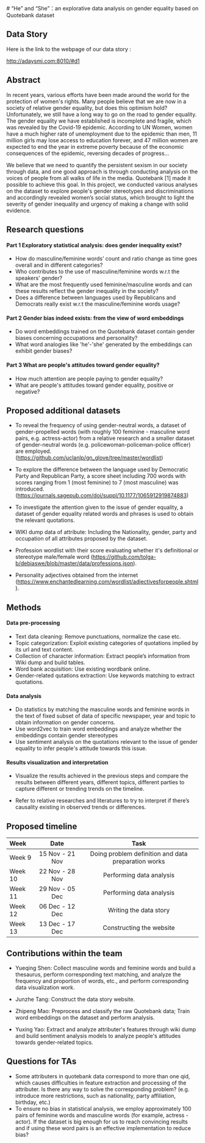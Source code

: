 ﻿﻿﻿# “He” and “She”：an explorative data analysis on gender equality based on Quotebank dataset

## Data Story

Here is the link to the webpage of our data story : 

http://adaysmj.com:8010/#d1

## Abstract

In recent years, various efforts have been made around the world for the protection of women's rights. Many people believe that we are now in a society of relative gender equality, but does this optimism hold? Unfortunately, we still have a long way to go on the road to gender equality. The gender equality we have established is incomplete and fragile, which was revealed by the Covid-19 epidemic. According to UN Women, women have a much higher rate of unemployment due to the epidemic than men, 11 million girls may lose access to education forever, and 47 million women are expected to end the year in extreme poverty because of the economic consequences of the epidemic, reversing decades of progress...

We believe that we need to quantify the persistent sexism in our society through data, and one good approach is through conducting analysis on the voices of people from all walks of life in the media. Quotebank [1] made it possible to achieve this goal. In this project, we conducted various analyses on the dataset to explore people's gender stereotypes and discriminations and accordingly revealed women’s social status, which brought to light the severity of gender inequality and urgency of making a change with solid evidence.

## Research questions

#### Part 1 Exploratory statistical analysis: does gender inequality exist?

- How do masculine/feminine words’ count and ratio change as time goes overall and in different categories?
- Who contributes to the use of masculine/feminine words w.r.t the speakers' gender?
- What are the most frequently used feminine/masculine words and can these results reflect the gender inequality in the society?
- Does a difference between languages used by Republicans and Democrats really exist w.r.t the masculine/feminine words usage?

#### Part 2 Gender bias indeed exists: from the view of word embeddings

- Do word embeddings trained on the Quotebank dataset contain gender biases concerning occupations and personality?
- What word analogies like 'he'-'she' generated by the embeddings can exhibit gender biases?

#### Part 3 What are people's attitudes toward gender equality?

- How much attention are people paying to gender equality?
- What are people's attitudes toward gender equality, positive or negative?

## Proposed additional datasets

- To reveal the frequency of using gender-neutral words, a dataset of gender-propelled words (with roughly 100 feminine - masculine word pairs, e.g. actress-actor) from a relative research and a smaller dataset of gender-neutral words (e.g. policewoman-policeman-police officer) are employed.(https://github.com/uclanlp/gn_glove/tree/master/wordlist)
- To explore the difference between the language used by Democratic Party and Republican Party, a score sheet including 700 words with scores ranging from 1 (most feminine) to 7 (most masculine) was introduced.(https://journals.sagepub.com/doi/suppl/10.1177/1065912919874883)

- To investigate the attention given to the issue of gender equality, a dataset of gender equality related words and phrases is used to obtain the relevant quotations.
- WIKI dump data of attribute: Including the Nationality, gender, party and occupation of all attributes proposed by the dataset.

- Profession wordlist with their score evaluating whether it's definitional or stereotype male/female word (https://github.com/tolga-b/debiaswe/blob/master/data/professions.json).
- Personality adjectives obtained from the internet (https://www.enchantedlearning.com/wordlist/adjectivesforpeople.shtml).

## Methods

#### Data pre-processing

- Text data cleaning: Remove punctuations, normalize the case etc.
- Topic categorization: Exploit existing categories of quotations implied by its url and text content.
- Collection of character information: Extract people’s information from Wiki dump and build tables.
- Word bank acquisition: Use existing wordbank online.
- Gender-related qutations extraction: Use keywords matching to extract quotations.

#### Data analysis

- Do statistics by matching the masculine words and feminine words in the text of fixed subset of data of specific newspaper, year and topic to obtain information on gender concerns.
- Use word2vec to train word embeddings and analyze whether the embeddings contain gender stereotypes
- Use sentiment analysis on the quotations relevant to the issue of gender equality to infer people's attitude towards this issue.

#### Results visualization and interpretation

- Visualize the results achieved in the previous steps and compare the results between different years, different topics, different parties to capture different or trending trends on the timeline.

- Refer to relative researches and literatures to try to interpret if there’s causality existing in observed trends or differences.

## Proposed timeline

| **Week** |    **Date**     |                      **Task**                       |
| :------- | :-------------: | :-------------------------------------------------: |
| Week 9   | 15 Nov - 21 Nov | Doing problem definition and data preparation works |
| Week 10  | 22 Nov - 28 Nov |              Performing data analysis               |
| Week 11  | 29 Nov - 05 Dec |              Performing data analysis               |
| Week 12  | 06 Dec - 12 Dec |               Writing the data story                |
| Week 13  | 13 Dec - 17 Dec |              Constructing the website               |

## Contributions within the team

- Yueqing Shen: Collect masculine words and feminine words and build a thesaurus, perform corresponding text matching, and analyze the frequency and proportion of words, etc., and perform corresponding data visualization work.

- Junzhe Tang: Construct the data story website.

- Zhipeng Mao: Preprocess and classify the raw Quotebank data; Train word embeddings on the dataset and perform analysis.

- Yuxing Yao: Extract and analyze attributer's features through wiki dump and build sentiment analysis models to analyze people's attitudes towards gender-related topics.

## Questions for TAs

- Some attributers in quotebank data correspond to more than one qid, which causes difficulties in feature extraction and processing of the attributer. Is there any way to solve the corresponding problem? (e.g. introduce more restrictions, such as nationality, party affiliation, birthday, etc.)
- To ensure no bias in statistical analysis, we employ approximately 100 pairs of feminine words and masculine words (for example, actress - actor). If the dataset is big enough for us to reach convincing results and if using these word pairs is an effective implementation to reduce bias?
